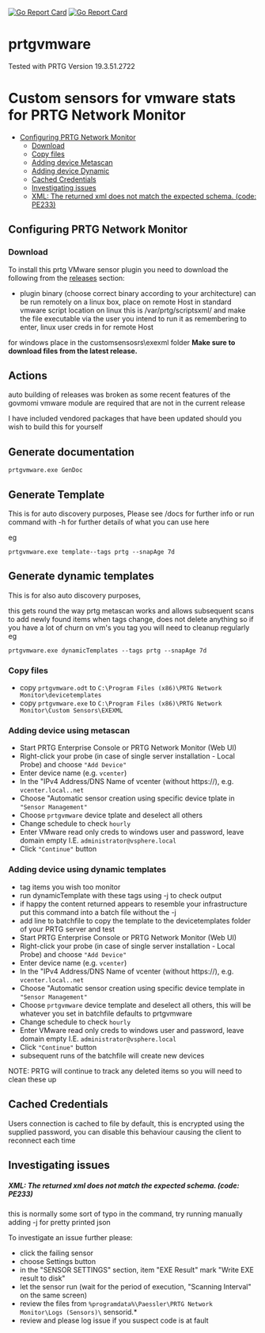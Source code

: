 [![Go Report Card](https://goreportcard.com/badge/github.com/mutl3y/prtgvmware)](https://goreportcard.com/report/github.com/mutl3y/prtgvmware)
[![Go Report Card](https://github.com/mutl3y/prtgvmware/workflows/Build%20and%20Release/badge.svg)](https://github.com/mutl3y/prtgvmware/workflows/Build%20and%20Release/badge.svg)

# prtgvmware
Tested with PRTG Version 19.3.51.2722

# Custom sensors for vmware stats for PRTG Network Monitor

* [Configuring PRTG Network Monitor](#configuring-prtg-network-monitor)
  * [Download](#download)
  * [Copy files](#copy-files)
  * [Adding device Metascan](#adding-device-using-metascan)
  * [Adding device Dynamic](#adding-device-using-dynamic-templates)
  * [Cached Credentials](#cached-credentials)
  * [Investigating issues](#investigating-issues)
  * [XML: The returned xml does not match the expected schema. (code: PE233)](#xml-the-returned-xml-does-not-match-the-expected-schema-code-pe233)

## Configuring PRTG Network Monitor

### Download
To install this prtg VMware sensor plugin you need to download the following
from the [releases](https://github.com/mutl3y/prtgvmware) section:
* plugin binary (choose correct binary according to your architecture) 
can be run remotely on a linux box, 
place on remote Host in standard vmware script location
on linux this is /var/prtg/scriptsxml/ and make the file executable via the user you intend to run it as 
remembering to enter, linux user creds in for remote Host

for windows place in the customsensosrs\exexml folder
**Make sure to download files from the latest release.**

## Actions
auto building of releases was broken as some recent features of the govmomi vmware module are required that are not in the current release

I have included vendored packages that have been updated should you wish to build this for yourself 

## Generate documentation 
```prtgvmware.exe GenDoc```

## Generate Template
This is for auto discovery purposes, Please see /docs for further info or run command with -h for further details of what you can use here

eg
```
prtgvmware.exe template--tags prtg --snapAge 7d
```

## Generate dynamic templates
This is for also auto discovery purposes, 

this gets round the way prtg metascan works and allows subsequent scans to add newly found items when tags change, 
does not delete anything so if you have a lot of churn on vm's you tag you will need to cleanup regularly
eg
```
prtgvmware.exe dynamicTemplates --tags prtg --snapAge 7d
```

### Copy files
* copy `prtgvmware.odt` to `C:\Program Files (x86)\PRTG Network Monitor\devicetemplates`
* copy `prtgvmware.exe` to `C:\Program Files (x86)\PRTG Network Monitor\Custom Sensors\EXEXML`

### Adding device using metascan
* Start PRTG Enterprise Console or PRTG Network Monitor (Web UI)
* Right-click your probe (in case of single server installation - Local Probe) and choose ```"Add Device"```
* Enter device name (e.g. ```vcenter```)
* In the "IPv4 Address/DNS Name of vcenter (without https://),
  e.g. `vcenter.local..net`
* Choose "Automatic sensor creation using specific device tplate in ```"Sensor Management"```
* Choose ``prtgvmware`` device tplate and deselect all others
* Change schedule to check ```hourly``` 
* Enter VMware read only creds to windows user and password, leave domain empty I.E. ```administrator@vsphere.local```
* Click ```"Continue"``` button 

### Adding device using dynamic templates
* tag items you wish too monitor
* run dynamicTemplate with these tags using -j to check output
* if happy the content returned appears to resemble your infrastructure put this command into a batch file without the -j 
* add line to batchfile to copy the template to the devicetemplates folder of your PRTG server and test 
* Start PRTG Enterprise Console or PRTG Network Monitor (Web UI)
* Right-click your probe (in case of single server installation - Local Probe) and choose ```"Add Device"```
* Enter device name (e.g. ```vcenter```)
* In the "IPv4 Address/DNS Name of vcenter (without https://),
  e.g. `vcenter.local..net`
* Choose "Automatic sensor creation using specific device template in ```"Sensor Management"```
* Choose ``prtgvmware`` device template and deselect all others, this will be whatever you set in batchfile defaults to prtgvmware
* Change schedule to check ```hourly``` 
* Enter VMware read only creds to windows user and password, leave domain empty I.E. ```administrator@vsphere.local```
* Click ```"Continue"``` button 
* subsequent runs of the batchfile will create new devices

NOTE: PRTG will continue to track any deleted items so you will need to clean these up

## Cached Credentials
Users connection is cached to file by default, this is encrypted using the supplied password, 
you can disable this behaviour causing the client to reconnect each time

## Investigating issues

##### XML: The returned xml does not match the expected schema. (code: PE233)
this is normally some sort of typo in the command, try running manually adding -j for pretty printed json

To investigate an issue further please:
* click the failing sensor
* choose Settings button
* in the "SENSOR SETTINGS" section, item "EXE Result" mark "Write EXE result to disk"
* let the sensor run (wait for the period of execution, "Scanning Interval" on the same screen)
* review the files from `%programdata%\Paessler\PRTG Network Monitor\Logs (Sensors)\` sensorid.*
* review and please log issue if you suspect code is at fault 